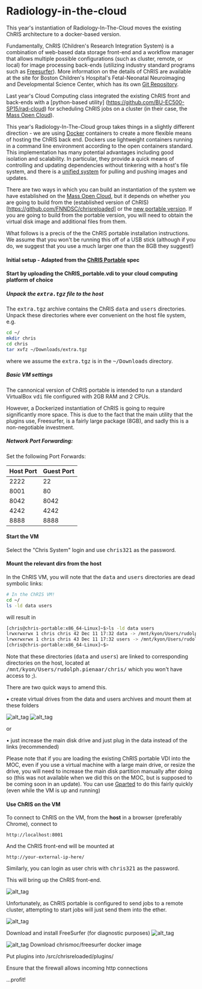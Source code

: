 # Radiology-in-the-cloud
This year's instantiation of Radiology-In-The-Cloud moves the existing ChRIS architecture to a docker-based version.

Fundamentally, ChRIS (Children's Research Integration System) is a combination of web-based data storage front-end and a workflow manager that allows multiple possible configurations (such as cluster, remote, or local) for image processing back-ends (utilizing industry standard programs such as [Freesurfer](http://freesurfer.net/)).  More information on the details of ChRIS are available at the site for Boston Children's Hospital's Fetal-Neonatal Neuroimaging and Developmental Science Center, which has its own [Git Repository](https://github.com/FNNDSC/). 

Last year's Cloud Computing class integrated the existing ChRIS front and back-ends with a [python-based utility] (https://github.com/BU-EC500-SP15/rad-cloud) for scheduling ChRIS jobs on a cluster (in their case, the [Mass Open Cloud](https://github.com/CCI-MOC/moc-public)).

This year's Radiology-In-The-Cloud group takes things in a slightly different direction - we are using [Docker](www.docker.com) containers to create a more flexible means of hosting the ChRIS back end. Dockers use lightweight containers running in a command line environment according to the open containers standard. This implementation has many potential advantages including good isolation and scalability. In particular, they provide a quick means of controlling and updating dependencies without tinkering with a host's file system, and there is a [unified system](www.dockerhub.com) for pulling and pushing images and updates.

There are two ways in which you can build an instantiation of the system we have established on the [Mass Open Cloud](https://github.com/CCI-MOC/moc-public), but it depends on whether you are going to build from the (established version of ChRIS)[https://github.com/FNNDSC/chrisreloaded] or the [new portable version](https://github.com/FNNDSC/ChRIS-portable). If you are going to build from the portable version, you will need to obtain the virtual disk image and additional files from them.

What follows is a precis of the the ChRIS portable installation instructions.  We assume that you won't be running this off of a USB stick (although if you do, we suggest that you use a much larger one than the 8GB they suggest!)

#### Initial setup - Adapted from the [ChRIS Portable](https://github.com/FNNDSC/ChRIS-portable) spec

#### Start by uploading the ChRIS_portable.vdi to your cloud computing platform of choice

##### Unpack the <tt>extra.tgz</tt> file to the host

The <tt>extra.tgz</tt> archive contains the ChRIS <tt>data</tt> and <tt>users</tt> directories. Unpack these directories where ever convenient on the host file system, e.g.

```bash
cd ~/
mkdir chris
cd chris
tar xvfz ~/Downloads/extra.tgz
```

where we assume the <tt>extra.tgz</tt> is in the <tt>~/Downloads</tt> directory.

##### Basic VM settings

The cannonical version of ChRIS portable is intended to run a standard VirtualBox <tt>vdi</tt> file configured with 2GB RAM and 2 CPUs.

However, a Dockerized instantiation of ChRIS is going to require significantly more space. This is due to the fact that the main utility that the plugins use, Freesurfer, is a fairly large package (8GB), and sadly this is a non-negotiable investment.

##### Network Port Forwarding:

Set the following Port Forwards:

| Host Port | Guest Port |
|-----------|------------|
|   2222    |    22      |
|   8001    |    80      |
|   8042    |   8042     |
|   4242    |   4242     |
|   8888    |   8888     |

#### Start the VM

Select the "Chris System" login and use <tt>chris321</tt> as the password.

#### Mount the relevant dirs from the host

In the ChRIS VM, you will note that the <tt>data</tt> and <tt>users</tt> directories are dead symbolic links:

```bash
# In the ChRIS VM!
cd ~/
ls -ld data users
```

will result in

```bash
[chris@chris-portable:x86_64-Linux]~$>ls -ld data users
lrwxrwxrwx 1 chris chris 42 Dec 11 17:32 data -> /mnt/kyon/Users/rudolph.pienaar/chris/data
lrwxrwxrwx 1 chris chris 43 Dec 11 17:32 users -> /mnt/kyon/Users/rudolph.pienaar/chris/users
[chris@chris-portable:x86_64-Linux]~$>
```

Note that these directories (<tt>data</tt> and <tt>users</tt>) are linked to corresponding directories on the host, located at <tt>/mnt/kyon/Users/rudolph.pienaar/chris/</tt> which you won't have access to ;).

There are two quick ways to amend this. 

• create virtual drives from the data and users archives and mount them at these folders 

![alt_tag](https://raw.githubusercontent.com/BU-NU-CLOUD-SP16/Radiology-in-the-cloud/master/docs/OpenStack%20Volumes.png)
![alt_tag](https://raw.githubusercontent.com/BU-NU-CLOUD-SP16/Radiology-in-the-cloud/master/docs/ChRIS%20Volumes.png)

or 

• just increase the main disk drive and just plug in the data instead of the links (recommended)


Please note that if you are loading the existing ChRIS portable VDI into the MOC, even if you use a virtual machine with a large main drive, or resize the drive, you will need to increase the main disk partition manually after doing so (this was not available when we did this on the MOC, but is supposed to be coming soon in an update). 
You can use [Gparted](http://gparted.org/) to do this fairly quickly (even while the VM is up and running)



#### Use ChRIS on the VM

To connect to ChRIS on the VM, from the **host** in a browser (preferably Chrome), connect to

```
http://localhost:8001
```
And the ChRIS front-end will be mounted at
```
http://your-external-ip-here/
```

Similarly, you can login as user chris with <tt>chris321</tt> as the password.

This will bring up the ChRIS front-end. 

![alt_tag](https://raw.githubusercontent.com/BU-NU-CLOUD-SP16/Radiology-in-the-cloud/master/docs/ChRIS%20frontend%201.png)

Unfortunately, as ChRIS portable is configured to send jobs to a remote cluster, attempting to start jobs will just send them into the ether.

![alt_tag](https://raw.githubusercontent.com/BU-NU-CLOUD-SP16/Radiology-in-the-cloud/master/docs/ChRIS%20frontend%202.png)

Download and install FreeSurfer (for diagnostic purposes)
![alt_tag](https://raw.githubusercontent.com/BU-NU-CLOUD-SP16/Radiology-in-the-cloud/master/docs/Freesurfer1.png)

![alt_tag](https://raw.githubusercontent.com/BU-NU-CLOUD-SP16/Radiology-in-the-cloud/master/docs/Freesurfer2.png)
Download chrismoc/freesurfer docker image


Put plugins into /src/chrisreloaded/plugins/


Ensure that the firewall allows incoming http connections

...profit!

